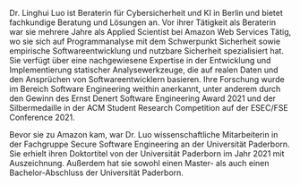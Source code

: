 Dr. Linghui Luo ist Beraterin für Cybersicherheit und KI in Berlin und bietet fachkundige Beratung und Lösungen an. Vor ihrer Tätigkeit als Beraterin war sie mehrere Jahre als Applied Scientist bei Amazon Web Services Tätig, wo sie sich auf Programmanalyse mit dem Schwerpunkt Sicherheit sowie empirische Softwareentwicklung und nutzbare Sicherheit spezialisiert hat. Sie verfügt über eine nachgewiesene Expertise in der Entwicklung und Implementierung statischer Analysewerkzeuge, die auf realen Daten und den Ansprüchen von Softwareentwicklern basieren. Ihre Forschung wurde im Bereich Software Engineering weithin anerkannt, unter anderem durch den Gewinn des Ernst Denert Software Engineering Award 2021 und der Silbermedaille in der ACM Student Research Competition auf der ESEC/FSE Conference 2021.

Bevor sie zu Amazon kam, war Dr. Luo wissenschaftliche Mitarbeiterin in der Fachgruppe Secure Software Engineering an der Universität Paderborn. Sie erhielt ihren Doktortitel von der Universität Paderborn im Jahr 2021 mit Auszeichnung. Außerdem hat sie sowohl einen Master- als auch einen Bachelor-Abschluss der Universität Paderborn.
